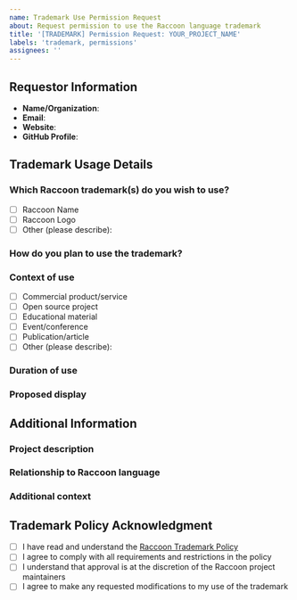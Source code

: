 ```yaml
---
name: Trademark Use Permission Request
about: Request permission to use the Raccoon language trademark
title: '[TRADEMARK] Permission Request: YOUR_PROJECT_NAME'
labels: 'trademark, permissions'
assignees: ''
---
```


## Requestor Information

* **Name/Organization**:
* **Email**:
* **Website**:
* **GitHub Profile**:

## Trademark Usage Details

### Which Raccoon trademark(s) do you wish to use?
<!-- Select all that apply -->
- [ ] Raccoon Name
- [ ] Raccoon Logo
- [ ] Other (please describe):

### How do you plan to use the trademark?
<!-- Please provide a detailed description of how you intend to use the Raccoon trademark(s) -->

### Context of use
<!-- Select all that apply -->
- [ ] Commercial product/service
- [ ] Open source project
- [ ] Educational material
- [ ] Event/conference
- [ ] Publication/article
- [ ] Other (please describe):

### Duration of use
<!-- When will you start using the trademark and for how long? -->

### Proposed display
<!-- Please describe or attach examples showing how the trademark will be displayed -->

## Additional Information

### Project description
<!-- If this request relates to a project, please provide additional details about your project -->

### Relationship to Raccoon language
<!-- Explain how your use relates to or benefits the Raccoon language community -->

### Additional context
<!-- Add any other relevant information about your request -->

## Trademark Policy Acknowledgment

- [ ] I have read and understand the [Raccoon Trademark Policy](docs/TRADEMARK_POLICY.md)
- [ ] I agree to comply with all requirements and restrictions in the policy
- [ ] I understand that approval is at the discretion of the Raccoon project maintainers
- [ ] I agree to make any requested modifications to my use of the trademark

<!--
Note: Trademark permission is evaluated on a case-by-case basis. We aim to respond to all requests within 14 business days. Please be aware that incomplete applications may be denied or delayed.
-->